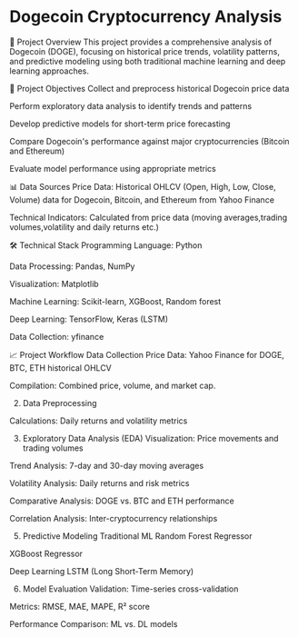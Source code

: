 # Dogecoin Cryptocurrency Analysis

📖 Project Overview
This project provides a comprehensive analysis of Dogecoin (DOGE), focusing on historical price trends, volatility patterns, and predictive modeling using both traditional machine learning and deep learning approaches.  

🎯 Project Objectives
Collect and preprocess historical Dogecoin price data

Perform exploratory data analysis to identify trends and patterns

Develop predictive models for short-term price forecasting

Compare Dogecoin's performance against major cryptocurrencies (Bitcoin and Ethereum)

Evaluate model performance using appropriate metrics

📊 Data Sources
Price Data: Historical OHLCV (Open, High, Low, Close, Volume) data for Dogecoin, Bitcoin, and Ethereum from Yahoo Finance 

Technical Indicators: Calculated from price data (moving averages,trading volumes,volatility and daily returns etc.)

🛠️ Technical Stack
Programming Language: Python 

Data Processing: Pandas, NumPy

Visualization: Matplotlib

Machine Learning: Scikit-learn, XGBoost, Random forest

Deep Learning: TensorFlow, Keras (LSTM)

Data Collection: yfinance

📈 Project Workflow
Data Collection
Price Data: Yahoo Finance for DOGE, BTC, ETH historical OHLCV

Compilation: Combined price, volume, and market cap.

2. Data Preprocessing

Calculations: Daily returns and volatility metrics

3. Exploratory Data Analysis (EDA)
Visualization: Price movements and trading volumes

Trend Analysis: 7-day and 30-day moving averages

Volatility Analysis: Daily returns and risk metrics

Comparative Analysis: DOGE vs. BTC and ETH performance

Correlation Analysis: Inter-cryptocurrency relationships

5. Predictive Modeling
Traditional ML
Random Forest Regressor

XGBoost Regressor

Deep Learning
LSTM (Long Short-Term Memory)

6. Model Evaluation
Validation: Time-series cross-validation

Metrics: RMSE, MAE, MAPE, R² score

Performance Comparison: ML vs. DL models
